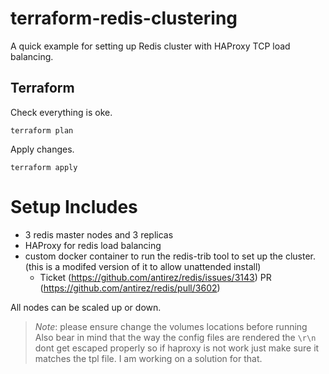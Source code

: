 # terraform-redis-clustering
A quick example for setting up Redis cluster with HAProxy TCP load balancing.

## Terraform

Check everything is oke.

`terraform plan`

Apply changes.

`terraform apply`

# Setup Includes

* 3 redis master nodes and 3 replicas
* HAProxy for redis load balancing 
* custom docker container to run the redis-trib tool to set up the cluster. (this is a modifed version of it to allow unattended install)
  * Ticket (https://github.com/antirez/redis/issues/3143) PR (https://github.com/antirez/redis/pull/3602)

All nodes can be scaled up or down.

> *Note*: please ensure change the volumes locations before running
> Also bear in mind that the way the config files are rendered the `\r\n` dont get escaped properly so if haproxy is not work just make sure it matches the tpl file. I am working on a solution for that.
